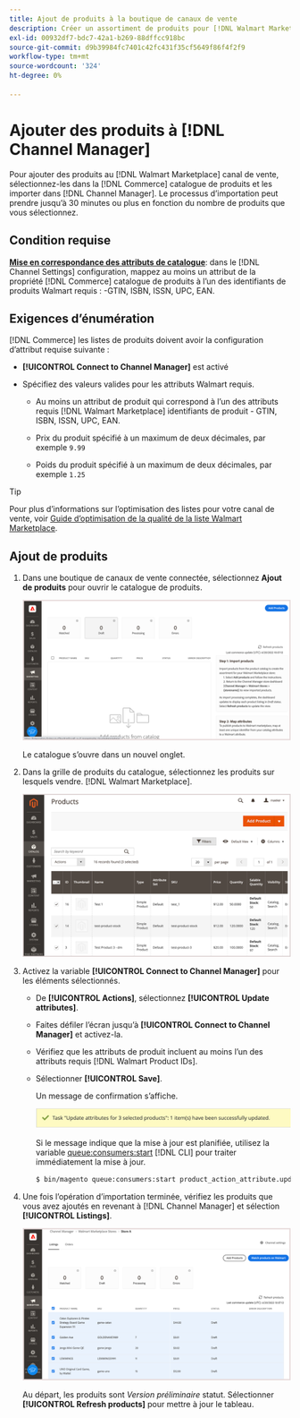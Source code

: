 ```yaml
---
title: Ajout de produits à la boutique de canaux de vente
description: Créer un assortiment de produits pour [!DNL Walmart Marketplace] ventes en ajoutant des produits du catalogue au canal de vente
exl-id: 00932df7-bdc7-42a1-b269-88dffcc918bc
source-git-commit: d9b39984fc7401c42fc431f35cf5649f86f4f2f9
workflow-type: tm+mt
source-wordcount: '324'
ht-degree: 0%

---
```



# Ajouter des produits à [!DNL Channel Manager]

Pour ajouter des produits au [!DNL Walmart Marketplace] canal de vente, sélectionnez-les dans la [!DNL Commerce] catalogue de produits et les importer dans [!DNL Channel Manager].
Le processus d’importation peut prendre jusqu’à 30 minutes ou plus en fonction du nombre de produits que vous sélectionnez.

## Condition requise

**[Mise en correspondance des attributs de catalogue](map-catalog-attributes.md)**: dans le [!DNL Channel Settings] configuration, mappez au moins un attribut de la propriété [!DNL Commerce] catalogue de produits à l’un des identifiants de produits Walmart requis : -GTIN, ISBN, ISSN, UPC, EAN.

## Exigences d’énumération

[!DNL Commerce] les listes de produits doivent avoir la configuration d’attribut requise suivante :

- **[!UICONTROL Connect to Channel Manager]** est activé

- Spécifiez des valeurs valides pour les attributs Walmart requis.

   - Au moins un attribut de produit qui correspond à l’un des attributs requis [!DNL Walmart Marketplace] identifiants de produit - GTIN, ISBN, ISSN, UPC, EAN.

   - Prix du produit spécifié à un maximum de deux décimales, par exemple `9.99`

   - Poids du produit spécifié à un maximum de deux décimales, par exemple `1.25`

>[!TIP]
>
>Pour plus d’informations sur l’optimisation des listes pour votre canal de vente, voir [Guide d’optimisation de la qualité de la liste Walmart Marketplace](https://marketplace.walmart.com/wp-content/uploads/2020/09/WMP_listing_quality_optimization_guide.pdf).

## Ajout de produits

1. Dans une boutique de canaux de vente connectée, sélectionnez **Ajout de produits** pour ouvrir le catalogue de produits.

   ![Ajout de produits à la boutique de canaux de vente](assets/add-initial-products-to-connected-channel.png)

   Le catalogue s’ouvre dans un nouvel onglet.

1. Dans la grille de produits du catalogue, sélectionnez les produits sur lesquels vendre. [!DNL Walmart Marketplace].

   ![Envoi de produits à la boutique de canaux de vente](assets/select-products-from-catalog.png)

1. Activez la variable **[!UICONTROL Connect to Channel Manager]** pour les éléments sélectionnés.

   - De **[!UICONTROL Actions]**, sélectionnez **[!UICONTROL Update attributes]**.

   - Faites défiler l’écran jusqu’à **[!UICONTROL Connect to Channel Manager]** et activez-la.

   - Vérifiez que les attributs de produit incluent au moins l’un des attributs requis [!DNL Walmart Product IDs].

   - Sélectionner **[!UICONTROL Save]**.

      Un message de confirmation s’affiche.

      ![Message de confirmation d’importation de produit du catalogue au canal de vente](assets/product-import-from-catalog-confirmation.png)

      Si le message indique que la mise à jour est planifiée, utilisez la variable [queue:consumers:start](https://devdocs.magento.com/guides/v2.4/config-guide/cli/config-cli-subcommands-queue.html) [!DNL CLI] pour traiter immédiatement la mise à jour.

      ```bash
      $ bin/magento queue:consumers:start product_action_attribute.update
      ```

1. Une fois l’opération d’importation terminée, vérifiez les produits que vous avez ajoutés en revenant à [!DNL Channel Manager] et sélection **[!UICONTROL Listings]**.

   ![Produits importés sur le canal de vente connecté](assets/products-in-marketplace-sales-channel.png)

   Au départ, les produits sont *Version préliminaire* statut. Sélectionner **[!UICONTROL Refresh products]** pour mettre à jour le tableau.

